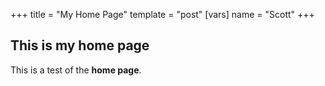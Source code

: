 +++
title = "My Home Page"
template = "post"
[vars]
name = "Scott"
+++
## This is my home page

This is a test of the **home page**.
